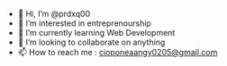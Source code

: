 - 👋 Hi, I’m @prdxq00
- 👀 I’m interested in entreprenourship
- 🌱 I’m currently learning Web Development
- 💞️ I’m looking to collaborate on anything
- 📫 How to reach me : cioponeaangy0205@gmail.com

<!---
prdxq00/prdxq00 is a ✨ special ✨ repository because its `README.md` (this file) appears on your GitHub profile.
You can click the Preview link to take a look at your changes.
--->
